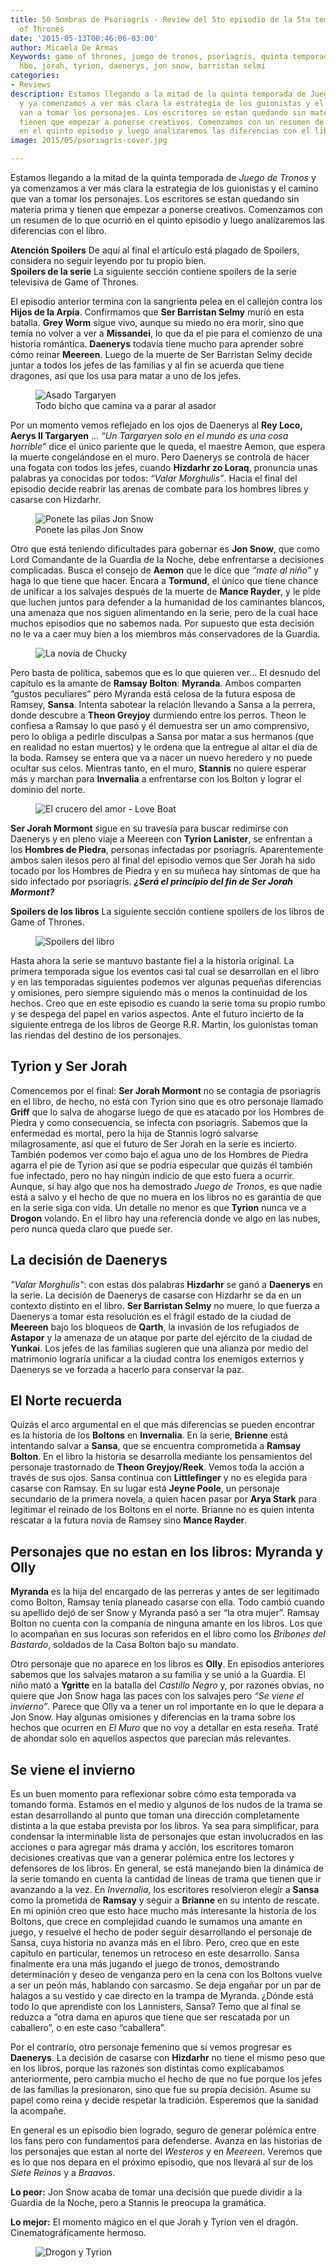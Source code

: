 ```yaml
---
title: 50 Sombras de Psoriagrís - Review del 5to episodio de la 5ta temporada de Game
  of Thrones
date: '2015-05-13T00:46:06-03:00'
author: Micaela De Armas
Keywords: game of thrones, juego de tronos, psoriagris, quinta temporada, spoilers,
  hbo, jorah, tyrion, daenerys, jon snow, barristan selmi
categories:
- Reviews
description: Estamos llegando a la mitad de la quinta temporada de Juego de Tronos
  y ya comenzamos a ver más clara la estrategia de los guionistas y el camino que
  van a tomar los personajes. Los escritores se estan quedando sin materia prima y
  tienen que empezar a ponerse creativos. Comenzamos con un resumen de lo que ocurrió
  en el quinto episodio y luego analizaremos las diferencias con el libro.
image: 2015/05/psoriagris-cover.jpg

---
```

Estamos llegando a la mitad de la quinta temporada de *Juego de Tronos* y ya comenzamos a ver más clara la estrategia de los guionistas y el camino que van a tomar los personajes. Los escritores se estan quedando sin materia prima y tienen que empezar a ponerse creativos. Comenzamos con un resumen de lo que ocurrió en el quinto episodio y luego analizaremos las diferencias con el libro.
<!--more-->

<div class="spoilers-advice">
<div class="spoilers-advice__wrp">
<strong class="spoilers-advice__title">Atención Spoilers</strong>
<span class="spoilers-advice__desc">De aquí al final el artículo está plagado de Spoilers, considera no seguir leyendo por tu propio bien.</span>
</div>
</div>

<div class="spoilers-section">
<div class="spoilers-section__wrp">
<strong class="spoilers-section__title">Spoilers de la serie</strong>
<span class="spoilers-section__desc">La siguiente sección contiene spoilers de la serie televisiva de Game of Thrones.</span>
</div>
</div>

El episodio anterior termina con la sangrienta pelea en el callejón contra los **Hijos de la Arpía**. Confirmamos que **Ser Barristan Selmy** murió en esta batalla. **Grey Worm** sigue vivo, aunque su miedo no era morir, sino que temía no volver a ver a **Missandei**, lo que da el pie para el comienzo de una historia romántica.
**Daenerys** todavía tiene mucho para aprender sobre cómo reinar **Meereen**. Luego de la muerte de Ser Barristan Selmy decide juntar a todos los jefes de las familias y al fin se acuerda que tiene dragones, así que los usa para matar a uno de los jefes.

<figure>
<img src="/img/2015/05/asadito-targaryen.gif" alt="Asado Targaryen">
<figcaption>
Todo bicho que camina va a parar al asador
</figcaption>
</figure>

Por un momento vemos reflejado en los ojos de Daenerys al **Rey Loco, Aerys II Targaryen** … *“Un Targaryen solo en el mundo es una cosa horrible”* dice el único pariente que le queda, el maestre Aemon, que espera la muerte congelándose en el muro. Pero Daenerys se controla de hacer una fogata con todos los jefes, cuando **Hizdarhr zo Loraq**, pronuncia unas palabras ya conocidas por todos: *“Valar Morghulis”*. Hacia el final del episodio decide reabrir las arenas de combate para los hombres libres y casarse con Hizdarhr.

<figure>
<img src="/img/2015/05/no-seas-paloma-jon-snow.gif" alt="Ponete las pilas Jon Snow">
<figcaption>
Ponete las pilas Jon Snow
</figcaption>
</figure>

Otro que está teniendo dificultades para gobernar es **Jon Snow**, que como Lord Comandante de la Guardia de la Noche, debe enfrentarse a decisiones complicadas. Busca el consejo de **Aemon** que le dice que *“mate al niño”* y haga lo que tiene que hacer. Encara a **Tormund**, el único que tiene chance de unificar a los salvajes después de la muerte de **Mance Rayder**, y le pide que luchen juntos para defender a la humanidad de los caminantes blancos, una amenaza que nos siguen alimentando en la serie, pero de la cual hace muchos episodios que no sabemos nada.  Por supuesto que esta decisión no le va a caer muy bien a los miembros más conservadores de la Guardia.

<figure>
<img src="/img/2015/05/la-novia-de-chucky.jpg" alt="La novia de Chucky">
</figure>

Pero basta de política, sabemos que es lo que quieren ver... El desnudo del capítulo es la amante de **Ramsay Bolton**: **Myranda**. Ambos comparten “gustos peculiares” pero Myranda está celosa de la futura esposa de Ramsey, **Sansa**. Intenta sabotear la relación llevando a Sansa a la perrera, donde descubre a **Theon Greyjoy** durmiendo entre los perros. Theon le confiesa a Ramsay lo que pasó y él demuestra ser un amo comprensivo, pero lo obliga a pedirle disculpas a Sansa por matar a sus hermanos (que en realidad no estan muertos) y le ordena que la entregue al altar el día de la boda. Ramsey se entera que va a nacer un nuevo heredero y no puede ocultar sus celos.
Mientras tanto, en el muro, **Stannis** no quiere esperar más y marchan para **Invernalia** a enfrentarse con los Bolton y lograr el dominio del norte.

<figure>
<img src="/img/2015/05/love-boat.jpg" alt="El crucero del amor - Love Boat">
</figure>

**Ser Jorah Mormont** sigue en su travesía para buscar redimirse con Daenerys y en pleno viaje a Meereen con **Tyrion Lanister**, se enfrentan a los **Hombres de Piedra**, personas infectadas por psoriagrís. Aparentemente ambos salen ilesos pero al final del episodio vemos que Ser Jorah ha sido tocado por los Hombres de Piedra y en su muñeca hay síntomas de  que ha sido infectado por psoriagrís. ***¿Será el principio del fin de Ser Jorah Mormont?***


<div class="spoilers-section">
<div class="spoilers-section__wrp">
<strong class="spoilers-section__title">Spoilers de los libros</strong>
<span class="spoilers-section__desc">La siguiente sección contiene spoilers de los libros de Game of Thrones.</span>
</div>
</div>

<figure>
<img alt="Spoilers del libro" src="/img/2015/05/spoilers.gif">
</figure>

Hasta ahora la serie se mantuvo bastante fiel a la historia original. La primera temporada sigue los eventos casi tal cual se desarrollan en el libro y en las temporadas siguientes podemos ver algunas pequeñas diferencias y omisiones, pero siempre siguiendo más o menos la continuidad de los hechos. Creo que en este episodio es cuando la serie toma su propio rumbo y se despega del papel en varios aspectos. Ante el futuro incierto de la siguiente entrega de los libros de George R.R. Martin, los guionistas toman las riendas del destino de los personajes.

## Tyrion y Ser Jorah

Comencemos por el final: **Ser Jorah Mormont** no se contagia de psoriagrís en el libro, de hecho, no está con Tyrion sino que es otro personaje llamado **Griff** que lo salva de ahogarse luego de que es atacado por los Hombres de Piedra y como consecuencia, se infecta con psoriagrís. Sabemos que la enfermedad es mortal, pero la hija de Stannis logró salvarse milagrosamente, así que el futuro de Ser Jorah en la serie es incierto. También podemos ver como bajo el agua uno de los Hombres de Piedra agarra el pie de Tyrion así que se podría especular que quizás él también fue infectado, pero no hay ningún indicio de que esto fuera a ocurrir. Aunque, si hay algo que nos ha demostrado *Juego de Tronos*, es que nadie está a salvo y el hecho de que no muera en los libros no es garantía de que en la serie siga con vida.
Un detalle no menor es que **Tyrion** nunca ve a **Drogon** volando. En el libro hay una referencia donde ve algo en las nubes, pero nunca queda claro que puede ser.

## La decisión de Daenerys

*"Valar Morghulis"*: con estas dos palabras **Hizdarhr** se ganó a **Daenerys** en la serie. La decisión de Daenerys de casarse con Hizdarhr se da en un contexto distinto en el libro.
**Ser Barristan Selmy** no muere, lo que fuerza a Daenerys a tomar esta resolución es el frágil estado de la ciudad de **Meereen** bajo los bloqueos de **Qarth**, la invasión de los refugiados de **Astapor** y la amenaza de un ataque por parte del ejército de la ciudad de **Yunkai**. Los jefes de las familias sugieren que una alianza por medio del matrimonio lograría unificar a la ciudad contra los enemigos externos y Daenerys se ve forzada a hacerlo para conservar la paz.

## El Norte recuerda

Quizás el arco argumental en el que más diferencias se pueden encontrar es la historia de los **Boltons** en **Invernalia**. En la serie, **Brienne** está intentando salvar a **Sansa**, que se encuentra comprometida a **Ramsay Bolton**. En el libro la historia se desarrolla mediante los pensamientos del personaje trastornado de **Theon Greyjoy/Reek**. Vemos toda la acción a través de sus ojos. Sansa continua con **Littlefinger** y no es elegida para casarse con Ramsay. En su lugar está **Jeyne Poole**, un personaje secundario de la primera novela, a quien hacen pasar por **Arya Stark** para legitimar el reinado de los Boltons en el norte. Brianne no es quien intenta rescatar a la futura novia de Ramsey sino **Mance Rayder**.


## Personajes que no estan en los libros: Myranda y Olly


**Myranda** es la hija del encargado de las perreras y antes de ser legitimado como Bolton, Ramsay tenía planeado casarse con ella. Todo cambió cuando su apellido dejó de ser Snow y Myranda pasó a ser “la otra mujer”.
Ramsay Bolton no cuenta con la companía de ninguna amante en los libros. Los que lo acompañan en sus locuras son referidos en el libro como los *Bribones del Bastardo*, soldados de la Casa Bolton bajo su mandato.

Otro personaje que no aparece en los libros es **Olly**. En episodios anteriores sabemos que los salvajes mataron a su familia y se unió a la Guardia. El niño mató a **Ygritte** en la batalla del *Castillo Negro* y, por razones obvias, no quiere que Jon Snow haga las paces con los salvajes pero *“Se viene el invierno”*. Parece que Olly va a tener un rol importante en lo que le depara a Jon Snow.
Hay algunas omisiones y diferencias en la trama sobre los hechos que ocurren en *El Muro* que no voy a detallar en esta reseña. Traté de ahondar solo en aquellos aspectos que parecían más relevantes.


## Se viene el invierno

Es un buen momento para reflexionar sobre cómo esta temporada va tomando forma. Estamos en el medio y algunos de los nudos de la trama se estan desarrollando al punto que toman una dirección completamente distinta a la que estaba prevista por los libros.
Ya sea para simplificar, para condensar la interminable lista de personajes que estan involucrados en las acciones o para agregar más drama y acción, los escritores tomaron decisiones creativas que van a generar polémica entre los lectores y defensores de los libros.
En general, se está manejando bien la dinámica de la serie tomando en cuenta la cantidad de líneas de trama que tienen que ir avanzando a la vez.
En *Invernalia*, los escritores resolvieron elegir a **Sansa** como la prometida de **Ramsay** y seguir a **Brianne** en su intento de rescate. En mi opinión creo que esto hace mucho más interesante la historia de los Boltons, que crece en complejidad cuando le sumamos una amante en juego, y resuelve el hecho de poder seguir desarrollando el personaje de Sansa, cuya historia no avanza más en el libro. Pero, creo que en este capítulo en particular, tenemos un retroceso en este desarrollo. Sansa finalmente era una más jugando el juego de tronos, demostrando determinación y deseo de venganza pero en la cena con los Boltons vuelve a ser un peón más, hablando con sarcasmo. Se deja engañar por un par de halagos a su vestido y cae directo en la trampa de Myranda. ¿Dónde está todo lo que aprendiste con los Lannisters, Sansa? Temo que al final se reduzca a “otra dama en apuros que tiene que ser rescatada por un caballero”, o en este caso “caballera”.

Por el contrario, otro personaje femenino que sí vemos progresar es **Daenerys**. La decisión de casarse con **Hizdarhr** no tiene el mismo peso que en los libros, porque las razones son distintas como explicabamos anteriormente, pero cambia mucho el hecho de que no fue porque los jefes de las familias la presionaron, sino que fue su propia decisión. Asume su papel como reina y decide respetar la tradición. Esperemos que la sanidad la acompañe.

En general es un episodio bien logrado, seguro de generar polémica entre los fans pero con fundamentos para defenderse. Avanza en las historias de los personajes que estan al norte del *Westeros* y en *Meereen*. Veremos que es lo que nos depara en el próximo episodio, que nos llevará al sur de los *Siete Reinos* y a *Braavos*.


**Lo peor:** Jon Snow acaba de tomar una decisión que puede dividir a la Guardia de la Noche, pero a Stannis le preocupa la gramática.

**Lo mejor:** El momento mágico en el que Jorah y Tyrion ven el dragón. Cinematográficamente hermoso.

<figure>
<img src="/img/2015/05/best-movie-alive.jpg" alt="Drogon y Tyrion" />
</figure>
